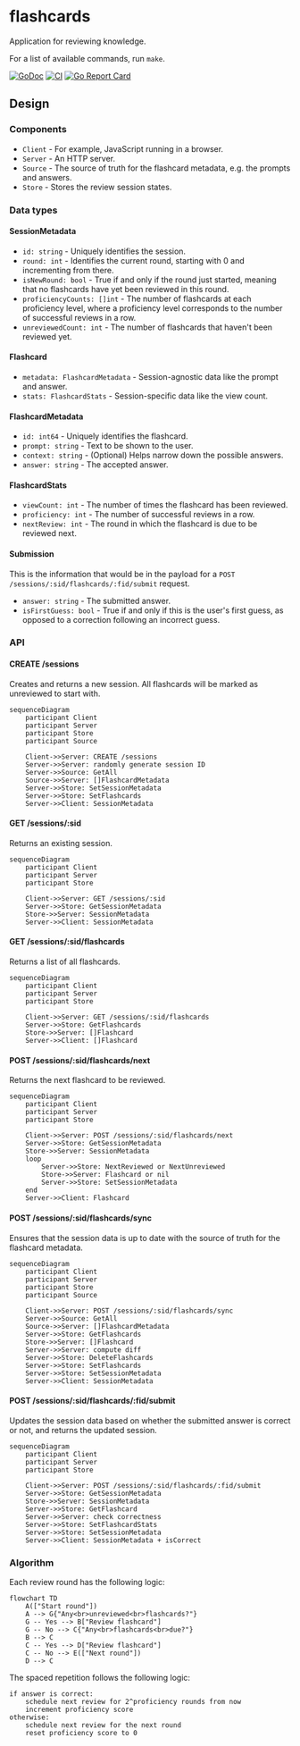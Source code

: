 # flashcards

Application for reviewing knowledge.

For a list of available commands, run `make`.

[![GoDoc](https://godoc.org/github.com/lafeingcrokodil/flashcards?status.svg)](https://pkg.go.dev/github.com/lafeingcrokodil/flashcards?tab=doc)
[![CI](https://github.com/lafeingcrokodil/flashcards/actions/workflows/ci.yml/badge.svg)](https://github.com/lafeingcrokodil/flashcards/actions/workflows/ci.yml)
[![Go Report Card](https://goreportcard.com/badge/github.com/lafeingcrokodil/flashcards)](https://goreportcard.com/report/github.com/lafeingcrokodil/flashcards)

## Design

### Components

* `Client` - For example, JavaScript running in a browser.
* `Server` - An HTTP server.
* `Source` - The source of truth for the flashcard metadata, e.g. the prompts and answers.
* `Store` - Stores the review session states.

### Data types

#### SessionMetadata

* `id: string` - Uniquely identifies the session.
* `round: int` - Identifies the current round, starting with 0 and incrementing from there.
* `isNewRound: bool` - True if and only if the round just started, meaning that no flashcards have yet been reviewed in this round.
* `proficiencyCounts: []int` - The number of flashcards at each proficiency level, where a proficiency level corresponds to the number of successful reviews in a row.
* `unreviewedCount: int` - The number of flashcards that haven't been reviewed yet.

#### Flashcard

* `metadata: FlashcardMetadata` - Session-agnostic data like the prompt and answer.
* `stats: FlashcardStats` - Session-specific data like the view count.

#### FlashcardMetadata

* `id: int64` - Uniquely identifies the flashcard.
* `prompt: string` - Text to be shown to the user.
* `context: string` - (Optional) Helps narrow down the possible answers.
* `answer: string` - The accepted answer.

#### FlashcardStats

* `viewCount: int` - The number of times the flashcard has been reviewed.
* `proficiency: int` - The number of successful reviews in a row.
* `nextReview: int` - The round in which the flashcard is due to be reviewed next.

#### Submission

This is the information that would be in the payload for a `POST /sessions/:sid/flashcards/:fid/submit` request.

* `answer: string` - The submitted answer.
* `isFirstGuess: bool` - True if and only if this is the user's first guess, as opposed to a correction following an incorrect guess.

### API

#### CREATE /sessions

Creates and returns a new session. All flashcards will be marked as unreviewed to start with.

```mermaid
sequenceDiagram
    participant Client
    participant Server
    participant Store
    participant Source

    Client->>Server: CREATE /sessions
    Server->>Server: randomly generate session ID
    Server->>Source: GetAll
    Source->>Server: []FlashcardMetadata
    Server->>Store: SetSessionMetadata
    Server->>Store: SetFlashcards
    Server->>Client: SessionMetadata
```

#### GET /sessions/:sid

Returns an existing session.

```mermaid
sequenceDiagram
    participant Client
    participant Server
    participant Store

    Client->>Server: GET /sessions/:sid
    Server->>Store: GetSessionMetadata
    Store->>Server: SessionMetadata
    Server->>Client: SessionMetadata
```

#### GET /sessions/:sid/flashcards

Returns a list of all flashcards.

```mermaid
sequenceDiagram
    participant Client
    participant Server
    participant Store

    Client->>Server: GET /sessions/:sid/flashcards
    Server->>Store: GetFlashcards
    Store->>Server: []Flashcard
    Server->>Client: []Flashcard
```

#### POST /sessions/:sid/flashcards/next

Returns the next flashcard to be reviewed.

```mermaid
sequenceDiagram
    participant Client
    participant Server
    participant Store

    Client->>Server: POST /sessions/:sid/flashcards/next
    Server->>Store: GetSessionMetadata
    Store->>Server: SessionMetadata
    loop
        Server->>Store: NextReviewed or NextUnreviewed
        Store->>Server: Flashcard or nil
        Server->>Store: SetSessionMetadata
    end
    Server->>Client: Flashcard
```

#### POST /sessions/:sid/flashcards/sync

Ensures that the session data is up to date with the source of truth for the flashcard metadata.

```mermaid
sequenceDiagram
    participant Client
    participant Server
    participant Store
    participant Source

    Client->>Server: POST /sessions/:sid/flashcards/sync
    Server->>Source: GetAll
    Source->>Server: []FlashcardMetadata
    Server->>Store: GetFlashcards
    Store->>Server: []Flashcard
    Server->>Server: compute diff
    Server->>Store: DeleteFlashcards
    Server->>Store: SetFlashcards
    Server->>Store: SetSessionMetadata
    Server->>Client: SessionMetadata
```

#### POST /sessions/:sid/flashcards/:fid/submit

Updates the session data based on whether the submitted answer is correct or not, and returns the updated session.

```mermaid
sequenceDiagram
    participant Client
    participant Server
    participant Store

    Client->>Server: POST /sessions/:sid/flashcards/:fid/submit
    Server->>Store: GetSessionMetadata
    Store->>Server: SessionMetadata
    Server->>Store: GetFlashcard
    Server->>Server: check correctness
    Server->>Store: SetFlashcardStats
    Server->>Store: SetSessionMetadata
    Server->>Client: SessionMetadata + isCorrect
```

### Algorithm

Each review round has the following logic:

```mermaid
flowchart TD
    A(["Start round"])
    A --> G{"Any<br>unreviewed<br>flashcards?"}
    G -- Yes --> B["Review flashcard"]
    G -- No --> C{"Any<br>flashcards<br>due?"}
    B --> C
    C -- Yes --> D["Review flashcard"]
    C -- No --> E(["Next round"])
    D --> C
```

The spaced repetition follows the following logic:

```
if answer is correct:
    schedule next review for 2^proficiency rounds from now
    increment proficiency score
otherwise:
    schedule next review for the next round
    reset proficiency score to 0
```
